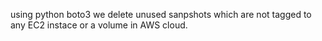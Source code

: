 using python boto3 we delete unused sanpshots which are not tagged to any EC2 instace or a volume in AWS cloud.
